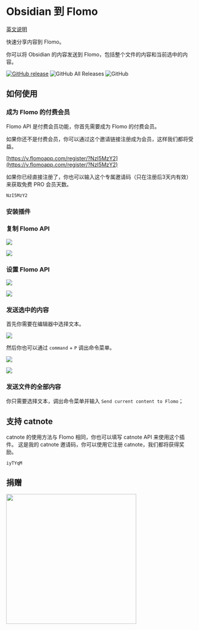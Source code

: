 # Obsidian 到 Flomo
[英文说明](README.md)

快速分享内容到 Flomo。

你可以将 Obsidian 的内容发送到 Flomo，包括整个文件的内容和当前选中的内容。

[![GitHub release](https://img.shields.io/github/v/release/metal-young/obsidian-to-flomo?style=for-the-badge&sort=semver)](https://github.com/metal-young/obsidian-to-flomo/releases/latest)
![GitHub All Releases](https://img.shields.io/github/downloads/metal-young/obsidian-to-flomo/total?style=for-the-badge)
![GitHub](https://img.shields.io/github/license/metal-young/obsidian-to-flomo?style=for-the-badge)
## 如何使用 

### 成为 Flomo 的付费会员

Flomo API 是付费会员功能，你首先需要成为 Flomo 的付费会员。

如果你还不是付费会员，你可以通过这个邀请链接注册成为会员，这样我们都将受益。

[https://v.flomoapp.com/register/?NzI5MzY2](https://v.flomoapp.com/register/?NzI5MzY2)

如果你已经直接注册了，你也可以输入这个专属邀请码（只在注册后3天内有效）来获取免费 PRO 会员天数。

```
NzI5MzY2
```

### 安装插件

### 复制 Flomo API

![](https://cdn.metalyoung.com/202210/4189df9a713c42f5f2e05e3864078375.png?x-oss-process=image/auto-orient,1/resize,m_lfit,w_200/quality,q_90)

![](https://cdn.metalyoung.com/202210/779e61675387c1e9b1025d15c1384ea2.png?x-oss-process=image/auto-orient,1/resize,m_lfit,w_400/quality,q_90)

### 设置 Flomo API

![](https://cdn.metalyoung.com/202210/b571bbdcd680fe84a1b35890ebf53b94.png?x-oss-process=image/auto-orient,1/resize,m_lfit,w_600/quality,q_90)

![](https://cdn.metalyoung.com/202210/9b02789ba6ff50b113970fda0c1c9121.png?x-oss-process=image/auto-orient,1/resize,m_lfit,w_600/quality,q_90)


### 发送选中的内容

首先你需要在编辑器中选择文本。

![](https://cdn.metalyoung.com/202210/510e64df1409646a421f23b7597965c3.png?x-oss-process=image/auto-orient,1/resize,m_lfit,w_600/quality,q_90)

然后你也可以通过 `command` + `P` 调出命令菜单。

![](https://cdn.metalyoung.com/202210/32ab062ed85d121e45052058c79af1e1.png?x-oss-process=image/auto-orient,1/resize,m_lfit,w_600/quality,q_90)

![](https://cdn.metalyoung.com/202210/e9da4e4bfe8406a1c6fa0e02374a3586.png?x-oss-process=image/auto-orient,1/resize,m_lfit,w_600/quality,q_90)

### 发送文件的全部内容

你只需要选择文本，调出命令菜单并输入 `Send current content to Flomo`；

## 支持 catnote
catnote 的使用方法与 Flomo 相同，你也可以填写 catnote API 来使用这个插件。
这是我的 catnote 邀请码，你可以使用它注册 catnote，我们都将获得奖励。
```
iyTYqM
```

## 捐赠

<img src="https://cdn.metalyoung.com/202210/80588be2aa1b72796ecbf3f5dd32cab7.JPG" width="350px">
